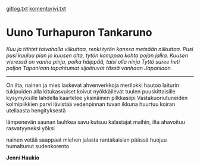 [gitlog.txt](/laskarit/viikko1/gitlog.txt)
[komentorivi.txt](/laskarit/viikko1/komentorivi.txt)

# Uuno Turhapuron Tankaruno

*Kuu ja tähtet taivahalla vilkuttaa,
renki tytön kanssa metsään nilkuttaa.
Pusi pusi kuuluu pian jo kuusen alta,
tytön kamppaa kohta pojan jalka.
Kuusen vieressä on vanha pinja,
poika häippää, taisi olla ninja
Tyttö suree heti paljon Tapaniaan
tapahtumat sijoittuvat tässä vanhaan Japaniaan.*

_____________________________


On ilta, nainen ja mies laskevat ahvenverkkoja
merilokki hautoo laiturin tukipuiden alla
kitukasvuiset koivut nyökkäilevät tuulen puuskittaisille kysymyksille
lahdella kaartelee yksinäinen pilkkasiipi
Vastakuoriutuneiden kolmipiikkien parvi lävistää vedenpinnan
tuvan ikkuna huurtuu koiran uteliaasta hengityksestä

lämpenevän saunan lauhkea savu kutsuu kalastajat maihin,
ilta ahavoituu rasvatyyneksi yöksi

nainen vetää saappaat miehen jalasta
rantakaislan päässä huojuu humaltunut sudenkorento

**Jenni Haukio**
